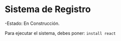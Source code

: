 <h1> Sistema de Registro </h1>

-Estado: En Construcción.

Para ejecutar el sistema, debes poner:
````install react````
